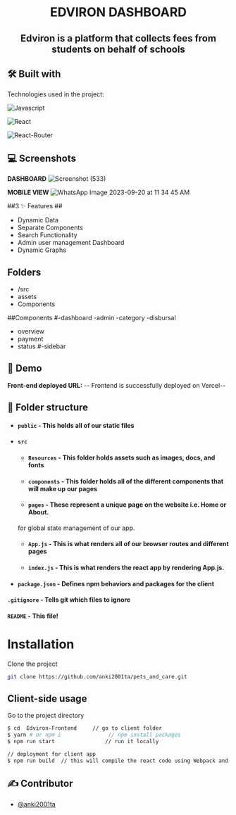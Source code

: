 <h1 align="center" id="title" >
 EDVIRON DASHBOARD
</h1>

<h2 align="center" >Edviron is a platform that collects fees from students on behalf of schools</h1>

## 🛠 Built with 

Technologies used in the project:

![Javascript](https://img.shields.io/badge/JavaScript-323330?style=for-the-badge&amp;logo=javascript&amp;logoColor=F7DF1E)

![React](https://img.shields.io/badge/React-20232A?style=for-the-badge&amp;logo=react&amp;logoColor=61DAFB)

![React-Router](https://img.shields.io/badge/React_Router-CA4245?style=for-the-badge&amp;logo=react-router&amp;logoColor=white)


## 💻 Screenshots

**DASHBOARD**
![Screenshot (533)](https://github.com/anki2001ta/Edviron-Frontend/assets/107462155/7bc507df-e9f9-49a1-8531-7b2730bfd709)




**MOBILE VIEW**
![WhatsApp Image 2023-09-20 at 11 34 45 AM](https://github.com/anki2001ta/Edviron-Frontend/assets/107462155/7bcdd0f2-323f-48b1-8866-7418b12f464a)




##3 ✨ Features ##

- Dynamic Data
- Separate Components
- Search Functionality
- Admin user management Dashboard
- Dynamic Graphs


## Folders
- /src
- assets
- Components

  
##Components
#-dashboard
 -admin
 -category
 -disbursal
 - overview
 - payment
 - status
#-sidebar


## 🚀 Demo
**Front-end deployed URL:**
-- Frontend is successfully deployed on Vercel--



##  📁 Folder structure
- #### `public` - This holds all of our static files
- #### `src`
    - #### `Resources` - This folder holds assets such as images, docs, and fonts
    - #### `components` - This folder holds all of the different components that will make up our pages
    - #### `pages` - These represent a unique page on the website i.e. Home or About. 
  for global state management of our app.
    - #### `App.js` - This is what renders all of our browser routes and different pages
    - #### `index.js` - This is what renders the react app by rendering App.js.
- #### `package.json` - Defines npm behaviors and packages for the client

#### `.gitignore` - Tells git which files to ignore
#### `README` - This file!

# Installation

Clone the project
```bash
git clone https://github.com/anki2001ta/pets_and_care.git
```
## Client-side usage

Go to the project directory

```bash
$ cd  Edviron-Frontend     // go to client folder
$ yarn # or npm i               // npm install packages
$ npm run start                // run it locally

// deployment for client app
$ npm run build  // this will compile the react code using Webpack and generate a folder called docs in the root level
````  

## ✍ Contributor
- [@anki2001ta](https://github.com/anki2001ta)





